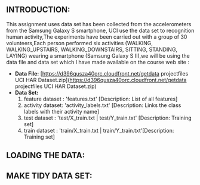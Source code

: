 ## INTRODUCTION: ##

 This assignment uses data set has been collected from the accelerometers from the Samsung Galaxy S smartphone, UCI use the data set to recognition human activity,The experiments have been carried out with a group of 30 volunteers,Each person performed six activities (WALKING, WALKING_UPSTAIRS, WALKING_DOWNSTAIRS, SITTING, STANDING, LAYING) wearing a smartphone (Samsung Galaxy S II),we will be using the data file and data set which I have made available on the course web site :
  
  - **Data File:** [https://d396qusza40orc.cloudfront.net/getdata projectfiles UCI HAR Dataset.zip](https://d396qusza40orc.cloudfront.net/getdata projectfiles UCI HAR Dataset.zip)
  - **Data Set:**
       1. feature dataset : 'features.txt' [Description: List of all features]
       2. activity dataset: 'activity_labels.txt' [Description: Links the class labels with their activity name]
       3. test dataset    : 'test/X_train.txt | test/Y_train.txt' [Description: Training set]
       4. train dataset   : 'train/X_train.txt | train/Y_train.txt'[Description: Training set]


## LOADING THE DATA: ##


## MAKE TIDY DATA SET: ##



